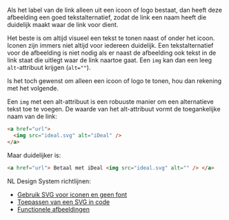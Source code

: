 <!-- @license CC0-1.0 -->

Als het label van de link alleen uit een icoon of logo bestaat, dan heeft deze afbeelding een goed tekstalternatief, zodat de link een naam heeft die duidelijk maakt waar de link voor dient.

Het beste is om altijd visueel een tekst te tonen naast of onder het icoon. Iconen zijn immers niet altijd voor iedereen duidelijk. Een tekstalternatief voor de afbeelding is niet nodig als er naast de afbeelding ook tekst in de link staat die uitlegt waar de link naartoe gaat. Een `img` kan dan een leeg `alt`-attribuut krijgen (`alt=""`).

Is het toch gewenst om alleen een icoon of logo te tonen, hou dan rekening met het volgende.

Een `img` met een alt-attribuut is een robuuste manier om een alternatieve tekst toe te voegen. De waarde van het alt-attribuut vormt de toegankelijke naam van de link:

```html
<a href="url">
  <img src="ideal.svg" alt="iDeal" />
</a>
```

Maar duidelijker is:

```html
<a href="url"> Betaal met iDeal <img src="ideal.svg" alt="" /> </a>
```

NL Design System richtlijnen:

- [Gebruik SVG voor iconen en geen font](/richtlijnen/stijl/iconen/gebruik-svg)
- [Toepassen van een SVG in code](/richtlijnen/stijl/iconen/gebruik-svg#toepassen-van-een-svg-in-code)
- [Functionele afbeeldingen](/richtlijnen/content/afbeeldingen/functionele-afbeeldingen/)
